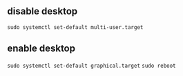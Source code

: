 ## disable desktop
`sudo systemctl set-default multi-user.target`

## enable desktop
`sudo systemctl set-default graphical.target`
`sudo reboot`

